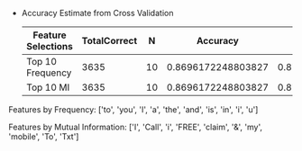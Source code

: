 * Accuracy Estimate from Cross Validation

  |      Feature Selections      |  TotalCorrect |       N       |           Accuracy           |            Upper             |            Lower             |
  |------------------------------|---------------|---------------|------------------------------|------------------------------|------------------------------|
  |       Top 10 Frequency       |      3635     |       10      |      0.8696172248803827      |      0.8798252588696021      |      0.8594091908911634      |
  |          Top 10 MI           |      3635     |       10      |      0.8696172248803827      |      0.8798252588696021      |      0.8594091908911634      |

 Features by Frequency: ['to', 'you', 'I', 'a', 'the', 'and', 'is', 'in', 'i', 'u']

 Features by Mutual Information: ['I', 'Call', 'i', 'FREE', 'claim', '&', 'my', 'mobile', 'To', 'Txt']